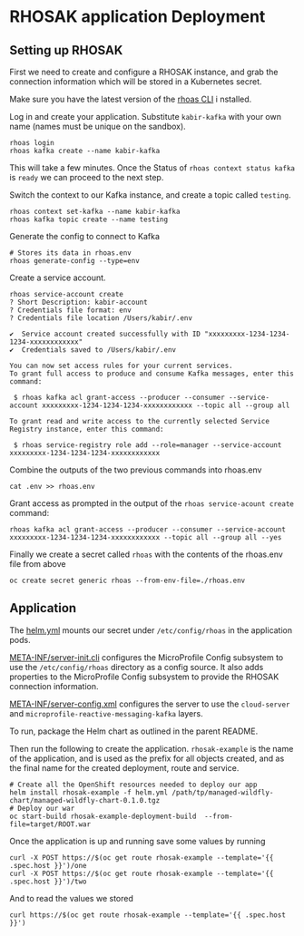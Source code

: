 # RHOSAK application Deployment

## Setting up RHOSAK
First we need to create and configure a RHOSAK instance, and grab the connection information which will be stored in a 
Kubernetes secret. 

Make sure you have the latest version of the [rhoas CLI](https://github.com/redhat-developer/app-services-cli/releases) i
nstalled.

Log in and create your application. Substitute `kabir-kafka` with your own name (names must be unique on the sandbox).
```shell
rhoas login
rhoas kafka create --name kabir-kafka
```
This will take a few minutes. Once the Status of `rhoas context status kafka` is `ready` we can proceed to the next step.

Switch the context to our Kafka instance, and create a topic called `testing`.
````shell
rhoas context set-kafka --name kabir-kafka 
rhoas kafka topic create --name testing
````
Generate the config to connect to Kafka
```shell
# Stores its data in rhoas.env
rhoas generate-config --type=env
```
Create a service account. 
```shell
rhoas service-account create
? Short Description: kabir-account
? Credentials file format: env
? Credentials file location /Users/kabir/.env

✔️  Service account created successfully with ID "xxxxxxxxx-1234-1234-1234-xxxxxxxxxxxx"
✔️  Credentials saved to /Users/kabir/.env

You can now set access rules for your current services.
To grant full access to produce and consume Kafka messages, enter this command:

 $ rhoas kafka acl grant-access --producer --consumer --service-account xxxxxxxxx-1234-1234-1234-xxxxxxxxxxxx --topic all --group all

To grant read and write access to the currently selected Service Registry instance, enter this command:

 $ rhoas service-registry role add --role=manager --service-account xxxxxxxxx-1234-1234-1234-xxxxxxxxxxxx
```
Combine the outputs of the two previous commands into rhoas.env
```shell
cat .env >> rhoas.env
```

Grant access as prompted in the output of the `rhoas service-acount create` command:
```shell
rhoas kafka acl grant-access --producer --consumer --service-account xxxxxxxxx-1234-1234-1234-xxxxxxxxxxxx --topic all --group all --yes
```

Finally we create a secret called `rhoas` with the contents of the rhoas.env file from above
```shell
oc create secret generic rhoas --from-env-file=./rhoas.env
```

## Application

The [helm.yml](helm.yml) mounts our secret under `/etc/config/rhoas` in the application pods.

[META-INF/server-init.cli](src/main/resources/META-INF/server-init.cli) configures the MicroProfile Config subsystem
to use the `/etc/config/rhoas` directory as a config source. It also adds properties to the MicroProfile Config subsystem
to provide the RHOSAK connection information.

[META-INF/server-config.xml](src/main/resources/META-INF/server-config.xml) configures the server to use the
`cloud-server` and `microprofile-reactive-messaging-kafka` layers.

To run, package the Helm chart as outlined in the parent README. 

Then run the following to create the application. `rhosak-example` is the name of the application, and is used as 
the prefix for all objects created, and as the final name for the created deployment, route and service.
```shell
# Create all the OpenShift resources needed to deploy our app
helm install rhosak-example -f helm.yml /path/tp/managed-wildfly-chart/managed-wildfly-chart-0.1.0.tgz
# Deploy our war
oc start-build rhosak-example-deployment-build  --from-file=target/ROOT.war 
```
Once the application is up and running save some values by running
```shell
curl -X POST https://$(oc get route rhosak-example --template='{{ .spec.host }}')/one
curl -X POST https://$(oc get route rhosak-example --template='{{ .spec.host }}')/two
```
And to read the values we stored
```shell
curl https://$(oc get route rhosak-example --template='{{ .spec.host }}')
```